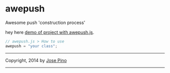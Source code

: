 awepush
=======

Awesome push 'construction process'

hey here [demo of project with awepush.js](http://jofpin.github.io/amposh/). 

```js
// awepush.js > How to use
awepush = "your class";
```
-------------

Copyright, 2014 by [Jose Pino](http://twitter.com/jofpin)

-------------
